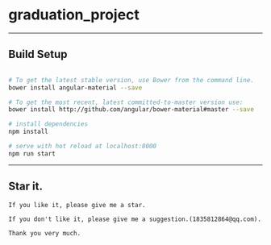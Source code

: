 # graduation_project

------

## Build Setup
```bash

# To get the latest stable version, use Bower from the command line.
bower install angular-material --save

# To get the most recent, latest committed-to-master version use:
bower install http://github.com/angular/bower-material#master --save

# install dependencies
npm install

# serve with hot reload at localhost:8000
npm run start

```

------

## Star it.
```
If you like it, please give me a star.

If you don't like it, please give me a suggestion.(1835812864@qq.com).

Thank you very much.
```